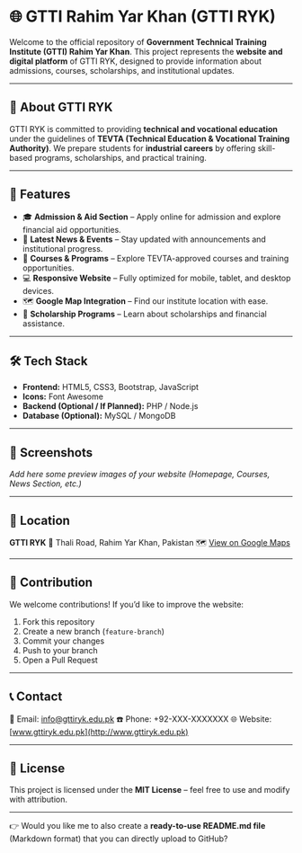 # 🌐 GTTI Rahim Yar Khan (GTTI RYK)

Welcome to the official repository of **Government Technical Training Institute (GTTI) Rahim Yar Khan**.
This project represents the **website and digital platform** of GTTI RYK, designed to provide information about admissions, courses, scholarships, and institutional updates.

---

## 📌 About GTTI RYK

GTTI RYK is committed to providing **technical and vocational education** under the guidelines of **TEVTA (Technical Education & Vocational Training Authority)**.
We prepare students for **industrial careers** by offering skill-based programs, scholarships, and practical training.

---

## 🚀 Features

* 🎓 **Admission & Aid Section** – Apply online for admission and explore financial aid opportunities.
* 📢 **Latest News & Events** – Stay updated with announcements and institutional progress.
* 🏫 **Courses & Programs** – Explore TEVTA-approved courses and training opportunities.
* 💻 **Responsive Website** – Fully optimized for mobile, tablet, and desktop devices.
* 🗺️ **Google Map Integration** – Find our institute location with ease.
* 📂 **Scholarship Programs** – Learn about scholarships and financial assistance.

---

## 🛠️ Tech Stack

* **Frontend:** HTML5, CSS3, Bootstrap, JavaScript
* **Icons:** Font Awesome
* **Backend (Optional / If Planned):** PHP / Node.js
* **Database (Optional):** MySQL / MongoDB

---

## 📸 Screenshots

*Add here some preview images of your website (Homepage, Courses, News Section, etc.)*

---

## 📍 Location

**GTTI RYK**
📌 Thali Road, Rahim Yar Khan, Pakistan
🗺️ [View on Google Maps](https://www.google.com/maps/place/Thali+Rd,+Rahim+Yar+Khan,+Pakistan/)

---

## 🤝 Contribution

We welcome contributions!
If you’d like to improve the website:

1. Fork this repository
2. Create a new branch (`feature-branch`)
3. Commit your changes
4. Push to your branch
5. Open a Pull Request

---

## 📞 Contact

📧 Email: [info@gttiryk.edu.pk](mailto:info@gttiryk.edu.pk)
☎️ Phone: +92-XXX-XXXXXXX
🌐 Website: [www.gttiryk.edu.pk](http://www.gttiryk.edu.pk)

---

## 📄 License

This project is licensed under the **MIT License** – feel free to use and modify with attribution.

---

👉 Would you like me to also create a **ready-to-use README.md file** (Markdown format) that you can directly upload to GitHub?
